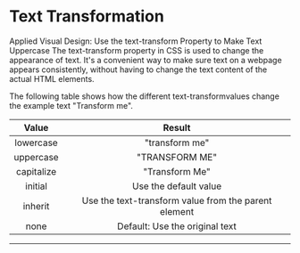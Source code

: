 # Text Transformation

Applied Visual Design: Use the text-transform Property to Make Text Uppercase
The text-transform property in CSS is used to change the appearance of text. It's a convenient way to make sure text on a webpage appears consistently, without having to change the text content of the actual HTML elements.

The following table shows how the different text-transformvalues change the example text "Transform me".

|    Value   |                        Result                        |
|:----------:|:----------------------------------------------------:|
|  lowercase |                    "transform me"                    |
|  uppercase |                    "TRANSFORM ME"                    |
| capitalize |                    "Transform Me"                    |
|   initial  |                 Use the default value                |
|   inherit  | Use the text-transform value from the parent element |
|    none    |            Default: Use the original text            |

-----
